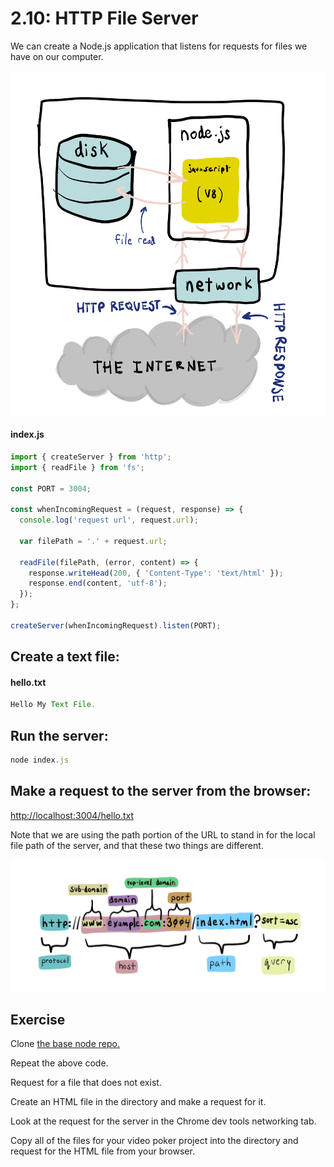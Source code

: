 # 2.10: HTTP File Server

We can create a Node.js application that listens for requests for files we have on our computer.

![](../.gitbook/assets/file-server-node.jpg)

#### index.js

```javascript
import { createServer } from 'http';
import { readFile } from 'fs';

const PORT = 3004;

const whenIncomingRequest = (request, response) => {
  console.log('request url', request.url);

  var filePath = '.' + request.url;

  readFile(filePath, (error, content) => {
    response.writeHead(200, { 'Content-Type': 'text/html' });
    response.end(content, 'utf-8');
  });
};

createServer(whenIncomingRequest).listen(PORT);
```

## Create a text file:

#### hello.txt

```javascript
Hello My Text File.
```

## Run the server:

```javascript
node index.js
```

## Make a request to the server from the browser:

[http://localhost:3004/hello.txt](http://localhost:3004/hello.txt)

Note that we are using the path portion of the URL to stand in for the local file path of the server, and that these two things are different.

![](../.gitbook/assets/urls.jpg)

## Exercise

Clone [the base node repo.](https://github.com/rocketacademy/base-node-swe1)

Repeat the above code.

Request for a file that does not exist.

Create an HTML file in the directory and make a request for it.

Look at the request for the server in the Chrome dev tools networking tab.

Copy all of the files for your video poker project into the directory and request for the HTML file from your browser.

